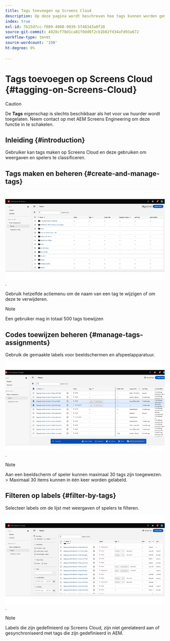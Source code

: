 ```yaml
---
title: Tags toevoegen op Screens Cloud
description: Op deze pagina wordt beschreven hoe tags kunnen worden gemaakt, beheerd en gebruikt op Screens Cloud.
index: true
exl-id: 7b15d7cc-f089-4008-9039-5f48343a0f20
source-git-commit: 4828cf78d1ca81f0dd6f2cb1b82fd34afd93a672
workflow-type: tm+mt
source-wordcount: '150'
ht-degree: 0%

---
```


# Tags toevoegen op Screens Cloud {#tagging-on-Screens-Cloud}

>[!CAUTION]
>
>De **Tags** eigenschap is slechts beschikbaar als het voor uw huurder wordt toegelaten. Neem contact op met AEM Screens Engineering om deze functie in te schakelen.

## Inleiding {#introduction}

Gebruiker kan tags maken op Screens Cloud en deze gebruiken om weergaven en spelers te classificeren.

## Tags maken en beheren {#create-and-manage-tags}

![&#x200B; creeer markering &#x200B;](assets/tagging/create-tag.gif).

Gebruik hetzelfde actiemenu om de naam van een tag te wijzigen of om deze te verwijderen.

>[!NOTE]
> 
> Een gebruiker mag in totaal 500 tags toewijzen

## Codes toewijzen beheren {#manage-tags-assignments}

Gebruik de gemaakte labels voor beeldschermen en afspeelapparatuur.

![&#x200B; beheert markeringen toewijzen &#x200B;](assets/tagging/assign-tags-to-players.gif).

>[!NOTE]
>
> Aan een beeldscherm of speler kunnen maximaal 30 tags zijn toegewezen.
> &#x200B;> Maximaal 30 items kunnen in één keer worden gelabeld.

## Filteren op labels {#filter-by-tags}

Selecteer labels om de lijst met weergaven of spelers te filteren.

![&#x200B; filter door markeringen &#x200B;](assets/tagging/filter-by-tags.gif).

>[!NOTE]
> 
> Labels die zijn gedefinieerd op Screens Cloud, zijn niet gerelateerd aan of gesynchroniseerd met tags die zijn gedefinieerd in AEM.
> 
